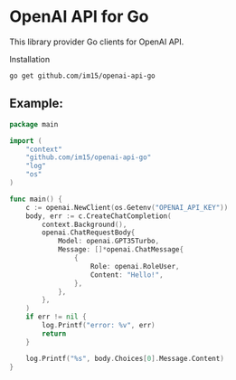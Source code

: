 # OpenAI API for Go

This library provider Go clients for OpenAI API.

Installation

```shell
go get github.com/im15/openai-api-go
```

## Example:

```go
package main

import (
	"context"
	"github.com/im15/openai-api-go"
	"log"
	"os"
)

func main() {
	c := openai.NewClient(os.Getenv("OPENAI_API_KEY"))
	body, err := c.CreateChatCompletion(
		context.Background(),
		openai.ChatRequestBody{
			Model: openai.GPT35Turbo,
			Message: []*openai.ChatMessage{
				{
					Role: openai.RoleUser, 
					Content: "Hello!",
				},
            },
        },
	)
	if err != nil {
        log.Printf("error: %v", err)
		return
	}

	log.Printf("%s", body.Choices[0].Message.Content)
}
```